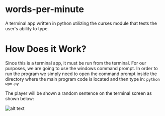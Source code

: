 # words-per-minute
A terminal app written in python utilizing the curses module that tests the user's ability to type. 

# How Does it Work?

Since this is a terminal app, it must be run from the terminal. For our purposes, we are going to use the windows command prompt. 
In order to run the program we simply need to open the command prompt inside the directory where the main program code is located and then type in:
```python wpm.py```





The player will be shown a random sentence on the terminal screen as shown below:

![alt text](screenshots/demo.png "Demo")


